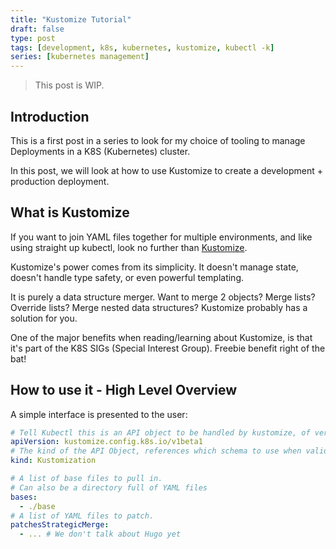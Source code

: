 ```yaml
---
title: "Kustomize Tutorial"
draft: false
type: post
tags: [development, k8s, kubernetes, kustomize, kubectl -k]
series: [kubernetes management]
---
```


> This post is WIP.

## Introduction

This is a first post in a series to look for my choice of tooling to manage Deployments in a K8S (Kubernetes) cluster.

In this post, we will look at how to use Kustomize to create a development + production deployment.

## What is Kustomize

If you want to join YAML files together for multiple environments, and like using straight up kubectl, look no further than [Kustomize](https://kustomize.io/).

Kustomize's power comes from its simplicity. It doesn't manage state, doesn't handle type safety, or even powerful templating.

It is purely a data structure merger. Want to merge 2 objects? Merge lists? Override lists? Merge nested data structures? Kustomize probably has a solution for you.

One of the major benefits when reading/learning about Kustomize, is that it's part of the K8S SIGs (Special Interest Group). Freebie benefit right of the bat!

## How to use it - High Level Overview

A simple interface is presented to the user:

```yaml
# Tell Kubectl this is an API object to be handled by kustomize, of version /1beta1
apiVersion: kustomize.config.k8s.io/v1beta1
# The kind of the API Object, references which schema to use when validating.
kind: Kustomization

# A list of base files to pull in.
# Can also be a directory full of YAML files
bases:
  - ./base
# A list of YAML files to patch.
patchesStrategicMerge:
  - ... # We don't talk about Hugo yet
```

